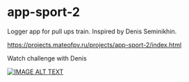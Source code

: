 # app-sport-2

Logger app for pull ups train. Inspired by Denis Seminikhin. 

https://projects.mateofpv.ru/projects/app-sport-2/index.html 


Watch challenge with Denis 

[](https://youtu.be/udu8gB4VWIA)

[![IMAGE ALT TEXT](http://img.youtube.com/vi/udu8gB4VWIA/0.jpg)](http://youtu.be/udu8gB4VWIA "Вместе набираем 520 подтягиваний совокупным объемом. Выполняйте в удобном темпе со мной за компанию
")
